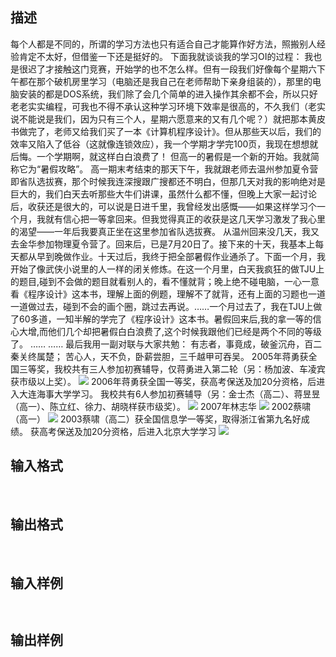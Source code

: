 ## 描述

每个人都是不同的，所谓的学习方法也只有适合自己才能算作好方法，照搬别人经验肯定不太好，但借鉴一下还是挺好的。 下面我就谈谈我的学习OI的过程： 我也是很迟了才接触这门竞赛，开始学的也不怎么样。但有一段我们好像每个星期六下午都在那个破机房里学习（电脑还是我自己在老师帮助下亲身组装的），那里的电脑安装的都是DOS系统，我们除了会几个简单的进入操作其余都不会，所以只好老老实实编程，可我也不得不承认这种学习环境下效率是很高的，不久我们（老实说不能说是我们，因为只有三个人，星期六愿意来的又有几个呢？）就把那本黄皮书做完了，老师又给我们买了一本《计算机程序设计》。但从那些天以后，我们的效率又陷入了低谷（这就像连锁效应），我一个学期才学完100页，我现在想想就后悔。一个学期啊，就这样白白浪费了！ 但高一的暑假是一个新的开始。我就简称它为“暑假攻略”。 高一期末考结束的那天下午，我就跟老师去温州参加夏令营即省队选拔赛，那个时候我连深搜跟广搜都还不明白，但那几天对我的影响绝对是巨大的，我们白天去听那些大牛们讲课，虽然什么都不懂，但晚上大家一起讨论后，收获还是很大的，可以说是日进千里，我曾经发出感慨——如果这样学习个一个月，我就有信心把一等拿回来。但我觉得真正的收获是这几天学习激发了我心里的渴望——一年后我要真正坐在这里参加省队选拔赛。 从温州回来没几天，我又去金华参加物理夏令营了。回来后，已是7月20日了。接下来的十天，我基本上每天都从早到晚做作业。十天过后，我终于把全部暑假作业通杀了。下面一个月，我开始了像武侠小说里的人一样的闭关修炼。在这一个月里，白天我疯狂的做TJU上的题目,碰到不会做的题目就看别人的，看不懂就背；晚上绝不碰电脑，一心一意看《程序设计》这本书，理解上面的例题，理解不了就背，还有上面的习题也一道一道做过去，碰到不会的画个圈，跳过去再说。……一个月过去了，我在TJU上做了60多道，一知半解的学完了《程序设计》这本书。暑假回来后,我的拿一等的信心大增,而他们几个却把暑假白白浪费了,这个时候我跟他们已经是两个不同的等级了。 …… …… 最后我用一副对联与大家共勉： 有志者，事竟成，破釜沉舟，百二秦关终属楚； 苦心人，天不负，卧薪尝胆，三千越甲可吞吴。 2005年蒋勇获全国三等奖，我校共有三人参加初赛辅导，仅蒋勇进入第二轮（另：杨加波、车凌宾获市级以上奖）。 <img border=0 src=http://10.10.10.3:8080/JudgeOnline/images/sutdents/2005.gif> 2006年蒋勇获全国一等奖，获高考保送及加20分资格，后进入大连海事大学学习。 我校共有6人参加初赛辅导（另：金士杰（高二）、蒋昱昱（高一）、陈立红、徐力、胡晓样获市级奖）。 <img border=0 src=http://10.10.10.3:8080/JudgeOnline/images/sutdents/2006.gif> 2007年林志华 <img border=0 src=http://10.10.10.3:8080/JudgeOnline/images/sutdents/2007.gif> 2002蔡啸（高一） <img border=0 src=http://10.10.10.3:8080/JudgeOnline/images/sutdents/2002.gif> 2003蔡啸（高二）获全国信息学一等奖，取得浙江省第九名好成绩。 获高考保送及加20分资格，后进入北京大学学习 <img border=0 src=http://10.10.10.3:8080/JudgeOnline/images/sutdents/2003.gif> 

## 输入格式

 

## 输出格式

 

## 输入样例

```plaintext
 
```

## 输出样例

```plaintext
 
```



 



 


